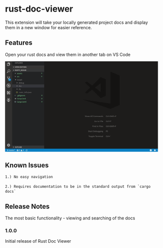 # rust-doc-viewer

This extension will take your locally generated project docs and display them in a new window for easier reference.

## Features

Open your rust docs and view them in another tab on VS Code

![Rust Doc Viewer Demo](images/rust-doc-viewer-demo.gif)


## Known Issues

    1.) No easy navigation

    2.) Requires documentation to be in the standard output from `cargo docs` 

## Release Notes

The most basic functionality - viewing and searching of the docs

### 1.0.0

Initial release of Rust Doc Viewer
